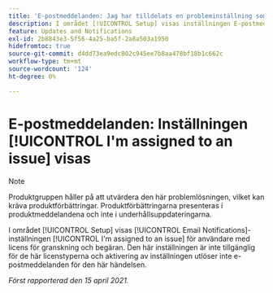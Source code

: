 ```yaml
---
title: 'E-postmeddelanden: Jag har tilldelats en probleminställning som visas'
description: I området [!UICONTROL Setup] visas inställningen E-postmeddelanden om att jag har tilldelats ett problem för användare med licens för granskning och begäran. Den här inställningen är inte tillgänglig för de här licenstyperna och aktivering av inställningen utlöser inte e-postmeddelanden för den här händelsen.
feature: Updates and Notifications
exl-id: 2b8843e3-5f56-4a25-ba5f-2a8a503a1950
hidefromtoc: true
source-git-commit: d4dd73ea9edc802c945ee7b8aa478bf18b1c662c
workflow-type: tm+mt
source-wordcount: '124'
ht-degree: 0%

---
```


# E-postmeddelanden: Inställningen [!UICONTROL I'm assigned to an issue] visas

<!--Article created by request-->

>[!NOTE]
>
>Produktgruppen håller på att utvärdera den här problemlösningen, vilket kan kräva produktförbättringar. Produktförbättringarna presenteras i produktmeddelandena och inte i underhållsuppdateringarna.

I området [!UICONTROL Setup] visas [!UICONTROL Email Notifications]-inställningen [!UICONTROL I'm assigned to an issue] för användare med licens för granskning och begäran. Den här inställningen är inte tillgänglig för de här licenstyperna och aktivering av inställningen utlöser inte e-postmeddelanden för den här händelsen.

_Först rapporterad den 15 april 2021._
